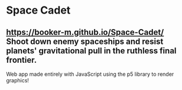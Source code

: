 # Space Cadet
https://booker-m.github.io/Space-Cadet/  
Shoot down enemy spaceships and resist planets' gravitational pull in the ruthless final frontier.
---
Web app made entirely with JavaScript using the p5 library to render graphics!

